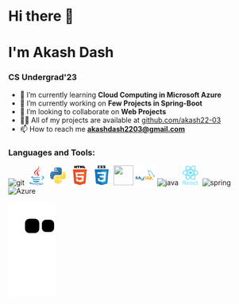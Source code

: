 
# Hi there 👋
<h1>I'm Akash Dash</h1>
<h3>CS Undergrad'23</h3>



<!--<p align="left"> <img src="https://komarev.com/ghpvc/?username=akash22-03&label=Profile%20views&color=0e75b6&style=flat" alt="Akash Dash" /> </p>-->

- 🌱 I’m currently learning **Cloud Computing in Microsoft Azure**
- 🔭 I’m currently working on **Few Projects in Spring-Boot**
- 👯 I’m looking to collaborate on **Web Projects**
- 👨‍💻 All of my projects are available at [github.com/akash22-03](https://github.com/akash22-03)
- 📫 How to reach me **akashdash2203@gmail.com**

<h3 align="left">Languages and Tools:</h3>
<p align="left"> 
    <a><img src="https://www.vectorlogo.zone/logos/git-scm/git-scm-icon.svg" alt="git" width="40" height="40"></a>
    <a><img src="https://raw.githubusercontent.com/devicons/devicon/master/icons/java/java-original.svg" alt="java" width="40" height="40"></a> 
    <a><img src="https://raw.githubusercontent.com/devicons/devicon/master/icons/python/python-original.svg" alt="python" width="40" height="40"></a>
    <a><img src="https://raw.githubusercontent.com/devicons/devicon/master/icons/html5/html5-original-wordmark.svg" alt="html5" width="40" height="40"></a>
    <a><img src="https://raw.githubusercontent.com/devicons/devicon/master/icons/css3/css3-original-wordmark.svg" alt="css3" width="40" height="40"></a> 
    <a><img src="https://upload.vectorlogo.zone/logos/javascript/images/239ec8a4-163e-4792-83b6-3f6d96911757.svg" width="40" height="40"></a>
    <a><img src="https://raw.githubusercontent.com/devicons/devicon/master/icons/mysql/mysql-original-wordmark.svg" alt="mysql" width="40" height="40"></a>
    <a><img src="https://www.vectorlogo.zone/logos/sqlite/sqlite-icon.svg" alt="java" width="40" height="40"></a> 
    <a><img src="https://raw.githubusercontent.com/devicons/devicon/master/icons/react/react-original-wordmark.svg" alt="react" width="40" height="40"></a>
    <a><img src="https://www.vectorlogo.zone/logos/springio/springio-icon.svg" alt="spring" width="40" height="40"></a>
    <a><img src="https://www.vectorlogo.zone/logos/microsoft_azure/microsoft_azure-icon.svg" alt="Azure" width="40" height="40"></a>
</p>

<!--![Akash Dash's Github Stats](https://github-readme-stats.vercel.app/api?username=akash22-03&show_icons=true_color=fff&icon_color=79ff97&text_color=9f9f9f&bg_color=151515)
<p><img align="left" src="https://github-readme-stats.vercel.app/api/top-langs?username=akash22-03&show_icons=true&locale=en&layout=compact" alt="akash22-03" /></p>-->

![Snake animation](https://github.com/rafaballerini/rafaballerini/blob/output/github-contribution-grid-snake.svg)

